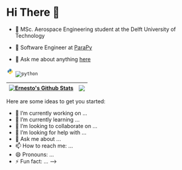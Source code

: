 # Hi There 👋

- 🚀 MSc. Aerospace Engineering student at the Delft University of Technology
  
- 💼 Software Engineer at [ParaPy](https://parapy.nl/)

- 💬 Ask me about anything [here](https://github.com/ErnestoHof/ErnestoHof/issues)

<code><img height="20" alt="python" src="https://raw.githubusercontent.com/github/explore/80688e429a7d4ef2fca1e82350fe8e3517d3494d/topics/python/python.png"></code>
<code><img height="20" alt="python" src="https://raw.githubusercontent.com/github/explore/80688e429a7d4ef2fca1e82350fe8e3517d3494d/topics/openfoam/openfoam.png"></code>

| <a href="https://github.com/ErnestoHof/github-readme-stats"><img align="center" src="https://github-readme-stats.vercel.app/api?username=ErnestoHof&show_icons=true&include_all_commits=true&theme=buefy&hide_border=true" alt="Ernesto's Github Stats" /></a> | <a href="https://github.com/ErnestoHof/github-readme-stats"><img align="center" src="https://github-readme-stats.vercel.app/api/top-langs/?username=ErnestoHof&layout=compact&theme=buefy&hide_border=true" /></a> |
| ------------- | ------------- |

Here are some ideas to get you started:

- 🔭 I’m currently working on ...
- 🌱 I’m currently learning ...
- 👯 I’m looking to collaborate on ...
- 🤔 I’m looking for help with ...
- 💬 Ask me about ...
- 📫 How to reach me: ...
- 😄 Pronouns: ...
- ⚡ Fun fact: ...
-->
